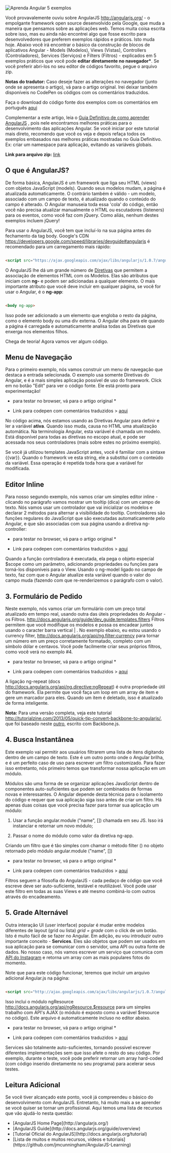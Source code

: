 ![Aprenda Angular 5 exemplos](../img/angularJs-5-exemplos.png)

Você provavalemente ouviu sobre AngularJS http://angularjs.org/ - o empolgante framework open source desenvolvido pela Google, que muda a maneira que pensamos sobre as aplicações web. Temos muita coisa escrita sobre isso, mas eu ainda não encontrei algo que fosse escrito para desenvolvedores que preferem exemplos rápidos e práticos. Isto muda hoje. Abaixo você irá encontrar o básico da construção de blocos de aplicativos Angular - Models (Modelos), Views (Vistas), Controllers (Controladores), Services (Serviços) e Filters (Filtros) - explicados em 5 exemplos práticos que você pode <strong>editar diretamente no navegador*</strong>. Se você preferir abri-los no seu editor de códigos favorito, pegue o arquivo zip.

<strong>Notas do tradutor:</strong> Caso deseje fazer as alterações no navegador (junto onde se apresenta o artigo), vá para o artigo original. Irei deixar também disponíveis no CodePen os códigos com os comentários traduzidos.

Faça o download do código fonte dos exemplos com os comentários em português [aqui](https://doc-0g-1g-docs.googleusercontent.com/docs/securesc/f8bvcjen03911q1dff7brgoos9hvboh6/0i1jlajnp9aicdcbtk1pj9jqfm7aka3f/1382529600000/18036872927410112600/18036872927410112600/0B-ok-PijFYOPRDA4UXM4eWdmY2s?e=download&h=16653014193614665626&nonce=f19cr1b0jlu9m&user=18036872927410112600&hash=6ddugak9eqqiijugnojj0e7569jp74ef) 

Complementar a este artigo, leia o [Guia Definitivo de como aprender AngularJS](https://github.com/eoop/traduz-ai/blob/master/angularjs/001-guia-definitivo-para-aprender-angularjs.md#guia-definitivo-para-aprender-angularjs-em-um-dia) , pois nele encontramos melhores práticas para o desenvolvimento das aplicações Angular. Se você iniciar por este tutorial mais direto, recomendo que você os veja e depois refaça todos os exemplos embasados nas melhores práticas mostradas no Guia Definitivo. Ex: criar um namespace para aplicação, evitando as variáveis globais. 

<strong>Link para arquivo zip:</strong> [link](http://demo.tutorialzine.com/2013/08/learn-angularjs-5-examples/angularjs-examples.zip)

<h2>O que é AngularJS?</h2>

De forma básica, AngularJS é um framework que liga seu HTML (views) com objetos JavaScript (models). Quando seus modelos mudam, a página é atualizada automaticamente. O contrário também é válido - um modelo, associado com um campo de texto, é atualizado quando o conteúdo do campo é alterado. O Angular manuseia toda essa 'cola' do código, então você não precisa atualizar manualmente o HTML ou escutadores (listeners) para os eventos, como você faz com jQuery. Como aliás, nenhum destes exemplos incluem jQuery!

Para usar o AngularJS, você tem que incluí-lo na sua página antes do fechamento da tag body. Google's CDN https://developers.google.com/speed/libraries/devguide#angularjs é recomendado para um carregamento mais rápido:


```html

<script src="https://ajax.googleapis.com/ajax/libs/angularjs/1.0.7/angular.min.js"></script>

```

O AngularJS lhe dá um grande número de [Diretivas](http://docs.angularjs.org/guide/directive) que permitem a associação de elementos HTML com os Modelos. Elas são atributos que iniciam com <strong>ng-</strong> e podem ser adicionadas a qualquer elemento. O mais importante atributo que você deve incluir em qualquer página, se você for usar o Angular, é o <strong>ng-app</strong>:

```html

<body ng-app>

```

Isso pode ser adicionado a um elemento que engloba o resto da página, como o elemento body ou uma div externa. O Angular olha para ele quando a página é carregada e automaticamente analisa todas as Diretivas que enxerga nos elementos filhos.

Chega de teoria! Agora vamos ver algum código.

<h2>Menu de Navegação</h2>

Para o primeiro exemplo, nós vamos construir um menu de navegação que destaca a entrada selecionada. O exemplo usa somente Diretivas do Angular, e é a mais simples aplicação possível de uso do framework. Click em no botão "Edit" para ver o código fonte. Ele está pronto para experimentação! 

* para testar no browser, vá para o artigo original *

* Link para codepen com comentários traduzidos > [aqui](http://codepen.io/eoop/pen/FJeLu)

No código acima, nós estamos usando as Diretivas Angular para definir e ler a variável <strong>ativa</strong>. Quando isso muda, causa no HTML uma atualização automática. Na terminologia Angular, esta variável é chamada um modelo. Está disponível para todas as diretivas no escopo atual, e pode ser acessada nos seus controladores (mais sobre estes no próximo exemplo).

Se você já utilizou templates JavaScript antes, você é familiar com a sintaxe {{var}}. Quando o framework ve esta string, ele a substitui com o conteúdo da variável. Essa operação é repetida toda hora que a variável for modificada.

<h2>Editor Inline</h2>

Para nosso segundo exemplo, nós vamos criar um simples editor inline - clicando no parágrafo vamos mostrar um tooltip (dica) com um campo de texto. Nós vamos usar um controlador que vai inicializar os modelos e declarar 2 métodos para alternar a visibilidade do tooltip. Controladores são funções regulares do JavaScript que são executadas automaticamente pelo Angular, e que são associadas com sua página usando a diretiva ng-controller:

* para testar no browser, vá para o artigo original *

* Link para codepen com comentários traduzidos > [aqui](http://codepen.io/eoop/pen/hbLKi) 

Quando a função controladora é executada, ela pega o objeto especial $scope como um parâmetro, adicionando propriedades ou funções para torná-los disponíveis para o View. Usando o ng-model ligado no campo de texto, faz com que o Angular atualize esta variável quando o valor do campo muda (fazendo com que re-renderizemos o parágrafo com o valor).

<h2>3. Formulário de Pedido</h2>

Neste exemplo, nós vamos criar um formulário com um preço total atualizado em tempo real, usando outra das úteis propriedades do Angular - os Filtros. http://docs.angularjs.org/guide/dev_guide.templates.filters Filtros permitem que você modifique os modelos e possa os encadear juntos usando o caracter barra vertical | . No exemplo ebaixo, eu estou usando o currency filter, http://docs.angularjs.org/api/ng.filter:currency para tornar um número em um preço corretamente formatado, completo com um símbolo dólar e centavos. Você pode facilmente criar seus próprios filtros, como você verá no exemplo #4.

* para testar no browser, vá para o artigo original *

* Link para codepen com comentários traduzidos > [aqui](http://codepen.io/eoop/pen/Jnbjf) 

A ligação ng-repeat (docs http://docs.angularjs.org/api/ng.directive:ngRepeat) é outra propriedade útil do framework. Ela permite que você faça um loop em um array de item e gere um marcador para eles. Quando um item é deletado, isso é atualizado de forma inteligente.

<strong>Nota:</strong> Para uma versão completa, veja este tutorial http://tutorialzine.com/2013/05/quick-tip-convert-backbone-to-angularjs/, que foi baseado neste [outro](http://tutorialzine.com/2013/04/services-chooser-backbone-js/), escrito com Backbone.js. 

<h2>4. Busca Instantânea</h2>

Este exemplo vai permitir aos usuários filtrarem uma lista de itens digitando dentro de um campo de texto. Este é um outro ponto onde o Angular brilha, e é um perfeito caso de uso para escrever um filtro customizado. Para fazer isso entretanto, nós primeiro temos que transformar nossa aplicação em um módulo.

Módulos são uma forma de se organizar aplicações JavaScript dentro de componentes auto-suficientes que podem ser combinados de formas novas e interessantes. O Angular depende desta técnica para o isolamento do código e requer que sua aplicação siga isso antes de criar um filtro. Há apenas duas coisas que você precisa fazer para tornar sua aplicação um módulo:

1. Usar a função angular.module ("name", []) chamada em seu JS. Isso irá instanciar e retornar um novo módulo;

2. Passar o nome do módulo como valor da diretiva ng-app.

Criando um filtro que é tão simples com chamar o método filter () no objeto retornado pelo módulo angular.module ("name", [])

* para testar no browser, vá para o artigo original *

* Link para codepen com comentários traduzidos > [aqui](http://codepen.io/eoop/pen/sBkte) 

Filtros seguem a filosofia do AngularJS - cada pedaço de código que você escreve deve ser auto-suficiente, testável e reutilizável. Você pode usar este filtro em todas as suas Views e até mesmo combiná-lo com outros através do encadeamento.

<h2>5. Grade Alternável</h2>

Outra interação UI (user interface) popular é mudar entre modelos diferentes de layout (grid ou lista) *grid = grade* com o click de um botão. Isto é muito fácil de se fazer no Angular. Em adição, eu vou introduzir outro importante conceito - <strong>Services</strong>. Eles são objetos que podem ser usados em sua aplicação para se comunicar com o servidor, uma API ou outra fonte de dados. No nosso caso, nós vamos escrever um serviço que comunica com [API do Instagram](http://instagram.com/developer/) e retorna um array com as mais populares fotos do momento.

Note que para este código funcionar, teremos que incluir um arquivo adicional Angular.js na página:

```html

<script src="http://ajax.googleapis.com/ajax/libs/angularjs/1.0.7/angular-resource.min.js"></script>

```

Isso inclui o módulo ngResource http://docs.angularjs.org/api/ngResource.$resource para um simples trabalho com API's AJAX (o módulo é exposto como a variável $resource no código). Este arquivo é automaticamente incluso no editor abaixo.

* para testar no browser, vá para o artigo original *

* Link para codepen com comentários traduzidos > [aqui](http://codepen.io/eoop/pen/aJmvg) 

Services são totalmente auto-suficientes, tornando possível escrever diferentes implementações sem que isso afete o resto do seu código. Por exemplo, durante o teste, você pode preferir retornar um array hard-coded (com código inserido diretamente no seu programa) para acelerar seus testes.

<h2>Leitura Adicional</h2> 

Se você tiver alcançado este ponto, você já compreendeu o básico do desenvolvimento com AngularJS. Entretanto, há muito mais a se aprender se você quiser se tornar um profissional. Aqui temos uma lista de recursos que vão ajudá-lo nesta questão:

<ul>
	<li>[AngularJS Home Page](http://angularjs.org/) </li>
	<li>[AngularJS Guide](http://docs.angularjs.org/guide/overview) </li>
	<li>[Tutorial Oficial do AngularJS](http://docs.angularjs.org/tutorial)</li>
	<li>[Lista de muitos e muitos recursos, vídeos e tutoriais](https://github.com/jmcunningham/AngularJS-Learning)</li>
</ul>





